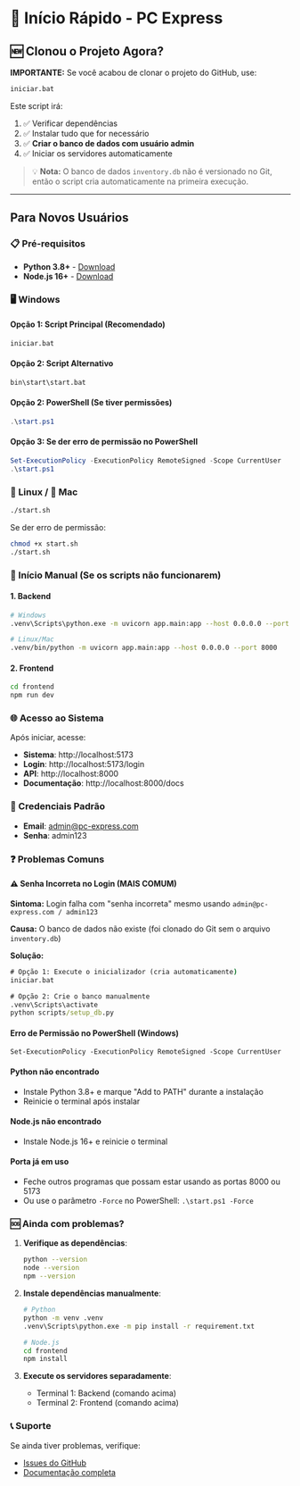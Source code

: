 # 🚀 Início Rápido - PC Express

## 🆕 Clonou o Projeto Agora?

**IMPORTANTE:** Se você acabou de clonar o projeto do GitHub, use:

```cmd
iniciar.bat
```

Este script irá:
1. ✅ Verificar dependências
2. ✅ Instalar tudo que for necessário
3. ✅ **Criar o banco de dados com usuário admin**
4. ✅ Iniciar os servidores automaticamente

> 💡 **Nota:** O banco de dados `inventory.db` não é versionado no Git, então o script cria automaticamente na primeira execução.

---

## Para Novos Usuários

### 📋 Pré-requisitos
- **Python 3.8+** - [Download](https://www.python.org/downloads/)
- **Node.js 16+** - [Download](https://nodejs.org/)

### 🖥️ Windows

#### Opção 1: Script Principal (Recomendado)
```cmd
iniciar.bat
```

#### Opção 2: Script Alternativo
```cmd
bin\start\start.bat
```

#### Opção 2: PowerShell (Se tiver permissões)
```powershell
.\start.ps1
```

#### Opção 3: Se der erro de permissão no PowerShell
```powershell
Set-ExecutionPolicy -ExecutionPolicy RemoteSigned -Scope CurrentUser
.\start.ps1
```

### 🐧 Linux / 🍎 Mac

```bash
./start.sh
```

Se der erro de permissão:
```bash
chmod +x start.sh
./start.sh
```

### 🔧 Início Manual (Se os scripts não funcionarem)

#### 1. Backend
```bash
# Windows
.venv\Scripts\python.exe -m uvicorn app.main:app --host 0.0.0.0 --port 8000

# Linux/Mac
.venv/bin/python -m uvicorn app.main:app --host 0.0.0.0 --port 8000
```

#### 2. Frontend
```bash
cd frontend
npm run dev
```

### 🌐 Acesso ao Sistema

Após iniciar, acesse:
- **Sistema**: http://localhost:5173
- **Login**: http://localhost:5173/login
- **API**: http://localhost:8000
- **Documentação**: http://localhost:8000/docs

### 🔑 Credenciais Padrão
- **Email**: admin@pc-express.com
- **Senha**: admin123

### ❓ Problemas Comuns

#### ⚠️ Senha Incorreta no Login (MAIS COMUM)
**Sintoma:** Login falha com "senha incorreta" mesmo usando `admin@pc-express.com / admin123`

**Causa:** O banco de dados não existe (foi clonado do Git sem o arquivo `inventory.db`)

**Solução:**
```cmd
# Opção 1: Execute o inicializador (cria automaticamente)
iniciar.bat

# Opção 2: Crie o banco manualmente
.venv\Scripts\activate
python scripts/setup_db.py
```

#### Erro de Permissão no PowerShell (Windows)
```
Set-ExecutionPolicy -ExecutionPolicy RemoteSigned -Scope CurrentUser
```

#### Python não encontrado
- Instale Python 3.8+ e marque "Add to PATH" durante a instalação
- Reinicie o terminal após instalar

#### Node.js não encontrado
- Instale Node.js 16+ e reinicie o terminal

#### Porta já em uso
- Feche outros programas que possam estar usando as portas 8000 ou 5173
- Ou use o parâmetro `-Force` no PowerShell: `.\start.ps1 -Force`

### 🆘 Ainda com problemas?

1. **Verifique as dependências**:
   ```bash
   python --version
   node --version
   npm --version
   ```

2. **Instale dependências manualmente**:
   ```bash
   # Python
   python -m venv .venv
   .venv\Scripts\python.exe -m pip install -r requirement.txt
   
   # Node.js
   cd frontend
   npm install
   ```

3. **Execute os servidores separadamente**:
   - Terminal 1: Backend (comando acima)
   - Terminal 2: Frontend (comando acima)

### 📞 Suporte
Se ainda tiver problemas, verifique:
- [Issues do GitHub](https://github.com/Projeto-de-Python/CP_Python_PC_Express/issues)
- [Documentação completa](README.md)
